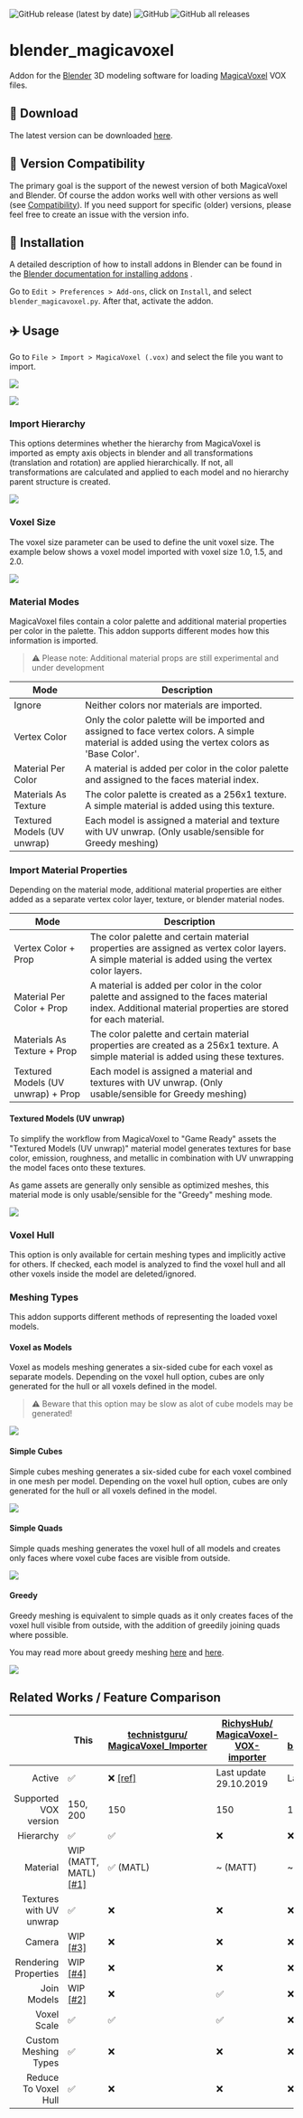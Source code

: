 ![GitHub release (latest by date)](https://img.shields.io/github/v/release/AstrorEnales/blender_magicavoxel?style=flat-square)
![GitHub](https://img.shields.io/github/license/AstrorEnales/blender_magicavoxel?style=flat-square)
![GitHub all releases](https://img.shields.io/github/downloads/AstrorEnales/blender_magicavoxel/total?style=flat-square)

# blender_magicavoxel

Addon for the [Blender](https://www.blender.org) 3D modeling software for
loading [MagicaVoxel](https://ephtracy.github.io) VOX files.

## 💾 Download

The latest version can be downloaded [here](https://github.com/AstrorEnales/blender_magicavoxel/releases/latest).

## 🧪️ Version Compatibility

The primary goal is the support of the newest version of both MagicaVoxel and Blender. Of course the addon works well
with other versions as well (see [Compatibility](COMPATIBILITY.md)). If you need support for specific (older) versions,
please feel free to create an issue with
the version info.

## 🔧 Installation

A detailed description of how to install addons in Blender can be found in
the [Blender documentation for installing addons](https://docs.blender.org/manual/en/latest/editors/preferences/addons.html#rd-party-add-ons)
.

Go to `Edit > Preferences > Add-ons`, click on `Install`, and select `blender_magicavoxel.py`. After that, activate the
addon.

## ✈️ Usage

Go to `File > Import > MagicaVoxel (.vox)` and select the file you want to import.

![](img/import_menu.png)

![](img/import_dialog.png)

### Import Hierarchy

This options determines whether the hierarchy from MagicaVoxel is imported as empty axis objects in blender and all
transformations (translation and rotation) are applied hierarchically. If not, all transformations are calculated
and applied to each model and no hierarchy parent structure is created.

![](img/hierarchy.png)

### Voxel Size

The voxel size parameter can be used to define the unit voxel size. The example below shows a voxel model imported with
voxel size 1.0, 1.5, and 2.0.

![](img/voxel_size.png)

### Material Modes

MagicaVoxel files contain a color palette and additional material properties per color in the palette. This addon
supports different modes how this information is imported.

> ⚠️ Please note: Additional material props are still experimental and under development

| Mode                        | Description                                                                                                                                     |
|-----------------------------|-------------------------------------------------------------------------------------------------------------------------------------------------|
| Ignore                      | Neither colors nor materials are imported.                                                                                                      |
| Vertex Color                | Only the color palette will be imported and assigned to face vertex colors. A simple material is added using the vertex colors as 'Base Color'. |
| Material Per Color          | A material is added per color in the color palette and assigned to the faces material index.                                                    |
| Materials As Texture        | The color palette is created as a 256x1 texture. A simple material is added using this texture.                                                 |
| Textured Models (UV unwrap) | Each model is assigned a material and texture with UV unwrap. (Only usable/sensible for Greedy meshing)                                         |

### Import Material Properties

Depending on the material mode, additional material properties are either added as a separate vertex color layer,
texture, or blender material nodes.

| Mode                               | Description                                                                                                                                               |
|------------------------------------|-----------------------------------------------------------------------------------------------------------------------------------------------------------|
| Vertex Color + Prop                | The color palette and certain material properties are assigned as vertex color layers. A simple material is added using the vertex color layers.          |
| Material Per Color + Prop          | A material is added per color in the color palette and assigned to the faces material index. Additional material properties are stored for each material. |
| Materials As Texture + Prop        | The color palette and certain material properties are created as a 256x1 texture. A simple material is added using these textures.                        |
| Textured Models (UV unwrap) + Prop | Each model is assigned a material and textures with UV unwrap. (Only usable/sensible for Greedy meshing)                                                  |

#### Textured Models (UV unwrap)

To simplify the workflow from MagicaVoxel to "Game Ready" assets the "Textured Models (UV unwrap)" material model
generates textures for base color, emission, roughness, and metallic in combination with UV unwrapping the model faces
onto these textures.

As game assets are generally only sensible as optimized meshes, this material mode is only usable/sensible for the
"Greedy" meshing mode.

![](img/material_mode_textured_models.png)

### Voxel Hull

This option is only available for certain meshing types and implicitly active for others. If checked, each model is
analyzed to find the voxel hull and all other voxels inside the model are deleted/ignored.

### Meshing Types

This addon supports different methods of representing the loaded voxel models.

#### Voxel as Models

Voxel as models meshing generates a six-sided cube for each voxel as separate models. Depending on the voxel
hull option, cubes are only generated for the hull or all voxels defined in the model.

> ⚠️ Beware that this option may be slow as alot of cube models may be generated!

![](img/meshing_type_voxel_as_models.png)

#### Simple Cubes

Simple cubes meshing generates a six-sided cube for each voxel combined in one mesh per model. Depending on the voxel
hull option, cubes are only generated for the hull or all voxels defined in the model.

![](img/meshing_type_simple_cubes.png)

#### Simple Quads

Simple quads meshing generates the voxel hull of all models and creates only faces where voxel cube faces are visible
from outside.

![](img/meshing_type_simple_quads.png)

#### Greedy

Greedy meshing is equivalent to simple quads as it only creates faces of the voxel hull visible from outside, with the
addition of greedily joining quads where possible.

You may read more about greedy
meshing [here](https://devforum.roblox.com/t/consume-everything-how-greedy-meshing-works/452717)
and [here](https://0fps.net/2012/06/30/meshing-in-a-minecraft-game/).

![](img/meshing_type_greedy.png)

## Related Works / Feature Comparison

|                         | This                                                                                  | [technistguru/<br>MagicaVoxel_Importer](https://github.com/technistguru/MagicaVoxel_Importer)    | [RichysHub/<br>MagicaVoxel-VOX-importer](https://github.com/RichysHub/MagicaVoxel-VOX-importer) | [ldo/<br>blender_magivox_import](https://github.com/ldo/blender_magivox_import) |
|------------------------:|---------------------------------------------------------------------------------------|--------------------------------------------------------------------------------------------------|-------------------------------------------------------------------------------------------------|---------------------------------------------------------------------------------|
|                  Active | ✅                                                                                     | ❌ [[ref]](https://github.com/technistguru/MagicaVoxel_Importer/issues/2#issuecomment-1020678306) | Last update 29.10.2019                                                                          | Last update 06.07.2021                                                          |
|   Supported VOX version | 150, 200                                                                              | 150                                                                                              | 150                                                                                             | 150                                                                             |
|               Hierarchy | ✅                                                                                     | ✅                                                                                                | ❌                                                                                               | ❌                                                                               |
|                Material | WIP (MATT, MATL) [[#1]](https://github.com/AstrorEnales/blender_magicavoxel/issues/1) | ✅ (MATL)                                                                                         | ~ (MATT)                                                                                        | ~ (MATT)                                                                        |
| Textures with UV unwrap | ✅                                                                                     | ❌                                                                                                | ❌                                                                                               | ❌                                                                               |
|                  Camera | WIP [[#3]](https://github.com/AstrorEnales/blender_magicavoxel/issues/3)              | ❌                                                                                                | ❌                                                                                               | ❌                                                                               |
|    Rendering Properties | WIP [[#4]](https://github.com/AstrorEnales/blender_magicavoxel/issues/4)              | ❌                                                                                                | ❌                                                                                               | ❌                                                                               |
|             Join Models | WIP [[#2]](https://github.com/AstrorEnales/blender_magicavoxel/issues/2)              | ❌                                                                                                | ✅                                                                                               | ❌                                                                               |
|             Voxel Scale | ✅                                                                                     | ✅                                                                                                | ✅                                                                                               | ❌                                                                               |
|    Custom Meshing Types | ✅                                                                                     | ❌                                                                                                | ❌                                                                                               | ❌                                                                               |
|    Reduce To Voxel Hull | ✅                                                                                     | ❌                                                                                                | ❌                                                                                               | ❌                                                                               |

